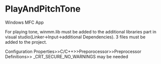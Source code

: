 # PlayAndPitchTone

Windows MFC App

For playing tone, winmm.lib must be added to the additional libraries part in visual studio(Linker->Input->additional Dependencies). 3 files must be added to the project.

Configuration Properties>>C/C++>>Preporocessor>>Preprocessor Definitions>> _CRT_SECURE_NO_WARNINGS may be needed
